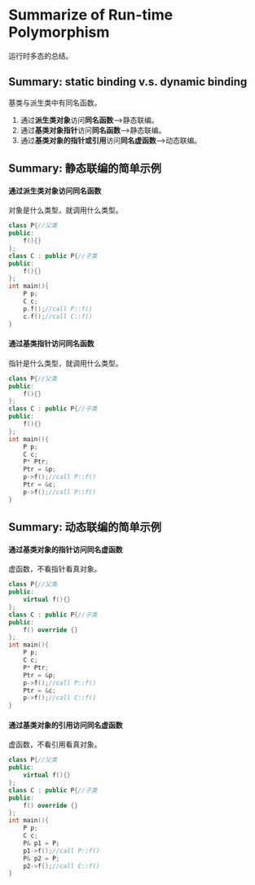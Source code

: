 # Summarize of Run-time Polymorphism

运行时多态的总结。

## Summary: static binding v.s. dynamic binding

基类与派生类中有同名函数。

1. 通过**派生类对象**访问**同名函数**——>静态联编。
2. 通过**基类对象指针**访问**同名函数**——>静态联编。
3. 通过**基类对象的指针或引用**访问**同名虚函数**——>动态联编。

## Summary: 静态联编的简单示例

#### 通过**派生类对象**访问**同名函数**

对象是什么类型，就调用什么类型。

~~~C++
class P{//父类
public:
    f(){}
};
class C : public P{//子类
public:
    f(){}
};
int main(){
    P p;
    C c;
    p.f();//call P::f()
    c.f();//call C::f()
}
~~~

#### 通过基类指针访问同名函数

指针是什么类型，就调用什么类型。

~~~C++
class P{//父类
public:
    f(){}
};
class C : public P{//子类
public:
    f(){}
};
int main(){
    P p;
    C c;
    P* Ptr;
    Ptr = &p;
    p->f();//call P::f()
    Ptr = &c;
    p->f();//call P::f()
}
~~~

## Summary: 动态联编的简单示例

#### 通过基类对象的指针访问同名虚函数

虚函数，不看指针看真对象。

~~~C++
class P{//父类
public:
    virtual f(){}
};
class C : public P{//子类
public:
    f() override {}
};
int main(){
    P p;
    C c;
    P* Ptr;
    Ptr = &p;
    p->f();//call P::f()
    Ptr = &c;
    p->f();//call C::f()
}
~~~

#### 通过基类对象的引用访问同名虚函数

虚函数，不看引用看真对象。

~~~C++
class P{//父类
public:
    virtual f(){}
};
class C : public P{//子类
public:
    f() override {}
};
int main(){
    P p;
    C c;
    P& p1 = P;
    p1->f();//call P::f()
    P& p2 = P;
    p2->f();//call C::f()
}
~~~

